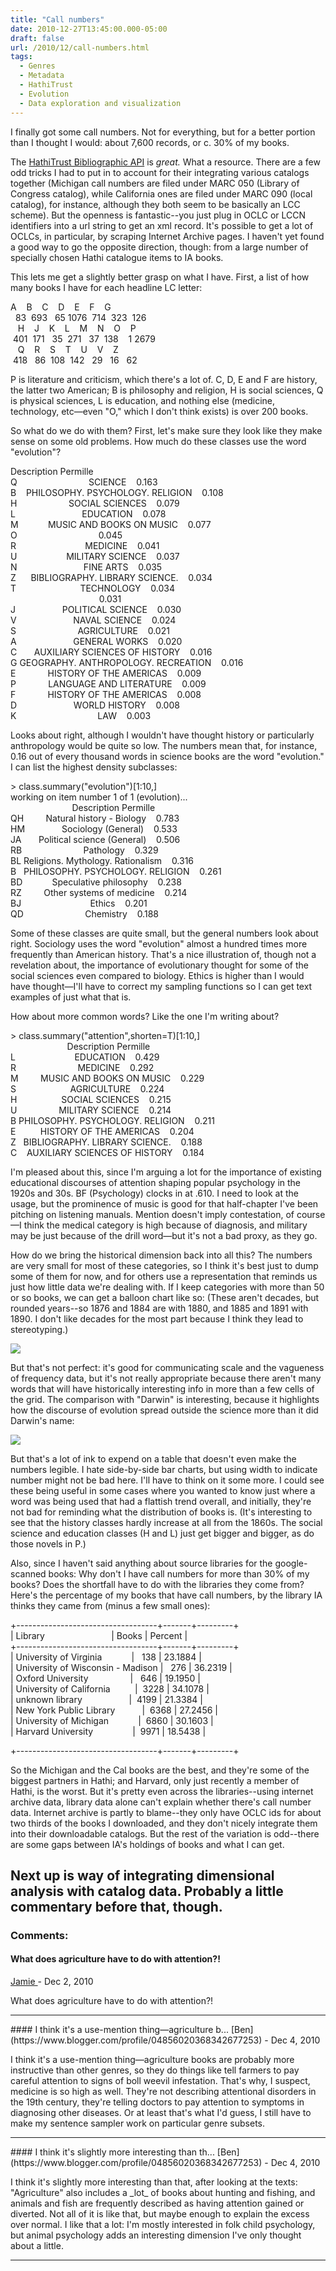 ```yaml
---
title: "Call numbers"
date: 2010-12-27T13:45:00.000-05:00
draft: false
url: /2010/12/call-numbers.html
tags:
  - Genres
  - Metadata
  - HathiTrust
  - Evolution
  - Data exploration and visualization
---
```


I finally got some call numbers. Not for everything, but for a better portion than I thought I would: about 7,600 records, or c. 30% of my books.

The [HathiTrust Bibliographic API](http://www.hathitrust.org/bib_api) is _great._ What a resource. There are a few odd tricks I had to put in to account for their integrating various catalogs together (Michigan call numbers are filed under MARC 050 (Library of Congress catalog), while California ones are filed under MARC 090 (local catalog), for instance, although they both seem to be basically an LCC scheme). But the openness is fantastic--you just plug in OCLC or LCCN identifiers into a url string to get an xml record. It's possible to get a lot of OCLCs, in particular, by scraping Internet Archive pages. I haven't yet found a good way to go the opposite direction, though: from a large number of specially chosen Hathi catalogue items to IA books.

This lets me get a slightly better grasp on what I have. First, a list of how many books I have for each headline LC letter:

A    B    C    D    E    F    G  
  83  693   65 1076  714  323  126  
   H    J    K    L    M    N    O    P  
 401  171   35  271   37  138    1 2679  
   Q    R    S    T    U    V    Z  
 418   86  108  142   29   16   62

P is literature and criticism, which there's a lot of. C, D, E and F are history, the latter two American; B is philosophy and religion, H is social sciences, Q is physical sciences, L is education, and nothing else (medicine, technology, etc—even "O," which I don't think exists) is over 200 books.

So what do we do with them? First, let's make sure they look like they make sense on some old problems. How much do these classes use the word "evolution"?

Description Permille  
Q                             SCIENCE    0.163  
B    PHILOSOPHY. PSYCHOLOGY. RELIGION    0.108  
H                     SOCIAL SCIENCES    0.079  
L                           EDUCATION    0.078  
M            MUSIC AND BOOKS ON MUSIC    0.077  
O                                 0.045  
R                            MEDICINE    0.041  
U                    MILITARY SCIENCE    0.037  
N                           FINE ARTS    0.035  
Z      BIBLIOGRAPHY. LIBRARY SCIENCE.    0.034  
T                          TECHNOLOGY    0.034  
                                    0.031  
J                   POLITICAL SCIENCE    0.030  
V                       NAVAL SCIENCE    0.024  
S                         AGRICULTURE    0.021  
A                       GENERAL WORKS    0.020  
C       AUXILIARY SCIENCES OF HISTORY    0.016  
G GEOGRAPHY. ANTHROPOLOGY. RECREATION    0.016  
E             HISTORY OF THE AMERICAS    0.009  
P             LANGUAGE AND LITERATURE    0.009  
F             HISTORY OF THE AMERICAS    0.008  
D                       WORLD HISTORY    0.008  
K                                 LAW    0.003

Looks about right, although I wouldn't have thought history or particularly anthropology would be quite so low. The numbers mean that, for instance, 0.16 out of every thousand words in science books are the word "evolution." I can list the highest density subclasses:

\> class.summary("evolution")\[1:10,\]  
working on item number 1 of 1 (evolution)...  
                         Description Permille  
QH         Natural history - Biology    0.783  
HM               Sociology (General)    0.533  
JA       Political science (General)    0.506  
RB                         Pathology    0.329  
BL Religions. Mythology. Rationalism    0.316  
B   PHILOSOPHY. PSYCHOLOGY. RELIGION    0.261  
BD            Speculative philosophy    0.238  
RZ         Other systems of medicine    0.214  
BJ                            Ethics    0.201  
QD                         Chemistry    0.188

Some of these classes are quite small, but the general numbers look about right. Sociology uses the word "evolution" almost a hundred times more frequently than American history. That's a nice illustration of, though not a revelation about, the importance of evolutionary thought for some of the social sciences even compared to biology. Ethics is higher than I would have thought—I'll have to correct my sampling functions so I can get text examples of just what that is.

How about more common words? Like the one I'm writing about?

\> class.summary("attention",shorten=T)\[1:10,\]  
                       Description Permille  
L                        EDUCATION    0.429  
R                         MEDICINE    0.292  
M         MUSIC AND BOOKS ON MUSIC    0.229  
S                      AGRICULTURE    0.224  
H                  SOCIAL SCIENCES    0.215  
U                 MILITARY SCIENCE    0.214  
B PHILOSOPHY. PSYCHOLOGY. RELIGION    0.211  
E          HISTORY OF THE AMERICAS    0.204  
Z   BIBLIOGRAPHY. LIBRARY SCIENCE.    0.188  
C    AUXILIARY SCIENCES OF HISTORY    0.184

I'm pleased about this, since I'm arguing a lot for the importance of existing educational discourses of attention shaping popular psychology in the 1920s and 30s. BF (Psychology) clocks in at .610. I need to look at the usage, but the prominence of music is good for that half-chapter I've been pitching on listening manuals. Mention doesn't imply contestation, of course—I think the medical category is high because of diagnosis, and military may be just because of the drill word—but it's not a bad proxy, as they go.

How do we bring the historical dimension back into all this? The numbers are very small for most of these categories, so I think it's best just to dump some of them for now, and for others use a representation that reminds us just how little data we're dealing with. If I keep categories with more than 50 or so books, we can get a balloon chart like so: (These aren't decades, but rounded years--so 1876 and 1884 are with 1880, and 1885 and 1891 with 1890. I don't like decades for the most part because I think they lead to stereotyping.)

[![](http://4.bp.blogspot.com/_Pge31alC_E8/TRgtkbmqw8I/AAAAAAAACYk/LGKICXkp8bY/s1600/Evolution+Usage+Rates.png)](http://4.bp.blogspot.com/_Pge31alC_E8/TRgtkbmqw8I/AAAAAAAACYk/LGKICXkp8bY/s1600/Evolution+Usage+Rates.png)

But that's not perfect: it's good for communicating scale and the vagueness of frequency data, but it's not really appropriate because there aren't many words that will have historically interesting info in more than a few cells of the grid. The comparison with "Darwin" is interesting, because it highlights how the discourse of evolution spread outside the science more than it did Darwin's name:

[![](http://2.bp.blogspot.com/_Pge31alC_E8/TRgvx36CccI/AAAAAAAACYo/_fFNT5gF_l8/s1600/Darwin+Usage+Rates.png)](http://2.bp.blogspot.com/_Pge31alC_E8/TRgvx36CccI/AAAAAAAACYo/_fFNT5gF_l8/s1600/Darwin+Usage+Rates.png)

But that's a lot of ink to expend on a table that doesn't even make the numbers legible. I hate side-by-side bar charts, but using width to indicate number might not be bad here. I'll have to think on it some more. I could see these being useful in some cases where you wanted to know just where a word was being used that had a flattish trend overall, and initially, they're not bad for reminding what the distribution of books is. (It's interesting to see that the history classes hardly increase at all from the 1860s. The social science and education classes (H and L) just get bigger and bigger, as do those novels in P.)

Also, since I haven't said anything about source libraries for the google-scanned books: Why don't I have call numbers for more than 30% of my books? Does the shortfall have to do with the libraries they come from? Here's the percentage of my books that have call numbers, by the library IA thinks they came from (minus a few small ones):

+-----------------------------------+-------+---------+  
| Library                           | Books | Percent |  
+-----------------------------------+-------+---------+  
| University of Virginia            |   138 | 23.1884 |  
| University of Wisconsin - Madison |   276 | 36.2319 |  
| Oxford University                 |   646 | 19.1950 |  
| University of California          |  3228 | 34.1078 |  
| unknown library                   |  4199 | 21.3384 |  
| New York Public Library           |  6368 | 27.2456 |  
| University of Michigan            |  6860 | 30.1603 |  
| Harvard University                |  9971 | 18.5438 |

+-----------------------------------+-------+---------+

So the Michigan and the Cal books are the best, and they're some of the biggest partners in Hathi; and Harvard, only just recently a member of Hathi, is the worst. But it's pretty even across the libraries--using internet archive data, library data alone can't explain whether there's call number data. Internet archive is partly to blame--they only have OCLC ids for about two thirds of the books I downloaded, and they don't nicely integrate them into their downloadable catalogs. But the rest of the variation is odd--there are some gaps between IA's holdings of books and what I can get.

## Next up is way of integrating dimensional analysis with catalog data. Probably a little commentary before that, though.

### Comments:

#### What does agriculture have to do with attention?!

[Jamie ](https://www.blogger.com/profile/13542022273476075921 "noreply@blogger.com") - <time datetime="2010-12-28T09:50:15.883-05:00">Dec 2, 2010</time>

What does agriculture have to do with attention?!

<hr />
#### I think it's a use-mention thing—agriculture b...
[Ben](https://www.blogger.com/profile/04856020368342677253) - <time datetime="2010-12-30T16:14:13.161-05:00">Dec 4, 2010</time>

I think it's a use-mention thing—agriculture books are probably more instructive than other genres, so they do things like tell farmers to pay careful attention to signs of boll weevil infestation. That's why, I suspect, medicine is so high as well. They're not describing attentional disorders in the 19th century, they're telling doctors to pay attention to symptoms in diagnosing other diseases. Or at least that's what I'd guess, I still have to make my sentence sampler work on particular genre subsets.

<hr />
#### I think it's slightly more interesting than th...
[Ben](https://www.blogger.com/profile/04856020368342677253) - <time datetime="2010-12-30T20:40:02.800-05:00">Dec 4, 2010</time>

I think it's slightly more interesting than that, after looking at the texts: "Agriculture" also includes a \_lot\_ of books about hunting and fishing, and animals and fish are frequently described as having attention gained or diverted. Not all of it is like that, but maybe enough to explain the excess over normal. I like that a lot: I'm mostly interested in folk child psychology, but animal psychology adds an interesting dimension I've only thought about a little.

<hr />
